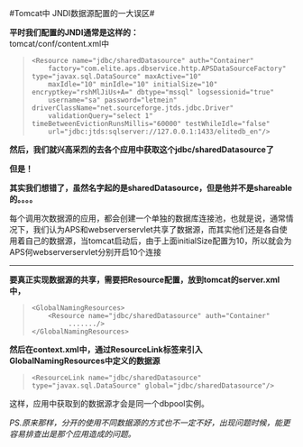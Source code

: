 #Tomcat中 JNDI数据源配置的一大误区#


**平时我们配置的JNDI通常是这样的：**    
tomcat/conf/content.xml中    
>     <Resource name="jdbc/sharedDatasource" auth="Container" 
>         factory="com.elite.aps.dbservice.http.APSDataSourceFactory" type="javax.sql.DataSource" maxActive="10" 
>         maxIdle="10" minIdle="10" initialSize="10" encryptkey="rshMlJiUs+A=" dbtype="mssql" logsessionid="true" 
>         username="sa" password="letmein" driverClassName="net.sourceforge.jtds.jdbc.Driver" 
>         validationQuery="select 1" timeBetweenEvictionRunsMillis="60000" testWhileIdle="false" 
>         url="jdbc:jtds:sqlserver://127.0.0.1:1433/elitedb_en"/>  

**然后，我们就兴高采烈的去各个应用中获取这个jdbc/sharedDatasource了**    

**但是！**

**其实我们想错了，虽然名字起的是sharedDatasource，但是他并不是shareable的。。。。**

每个调用次数据源的应用，都会创建一个单独的数据库连接池，也就是说，通常情况下，我们认为APS和webserverservlet共享了数据源，而其实他们还是各自使用着自己的数据源，当tomcat启动后，由于上面initialSize配置为10，所以就会为APS何webserverservlet分别开启10个连接


----------


**要真正实现数据源的共享，需要把Resource配置，放到tomcat的server.xml中，**     
>     <GlobalNamingResources>
>         <Resource name="jdbc/sharedDatasource" auth="Container" 
>              ......./>
>     </GlobalNamingResources>

**然后在context.xml中，通过ResourceLink标签来引入GlobalNamingResources中定义的数据源**
>     <ResourceLink name="jdbc/sharedDatasource" type="javax.sql.DataSource" global="jdbc/sharedDatasource"/>


这样，应用中获取到的数据源才会是同一个dbpool实例。

*PS.原来那样，分开的使用不同数据源的方式也不一定不好，出现问题时候，能更容易排查出是那个应用造成的问题。*